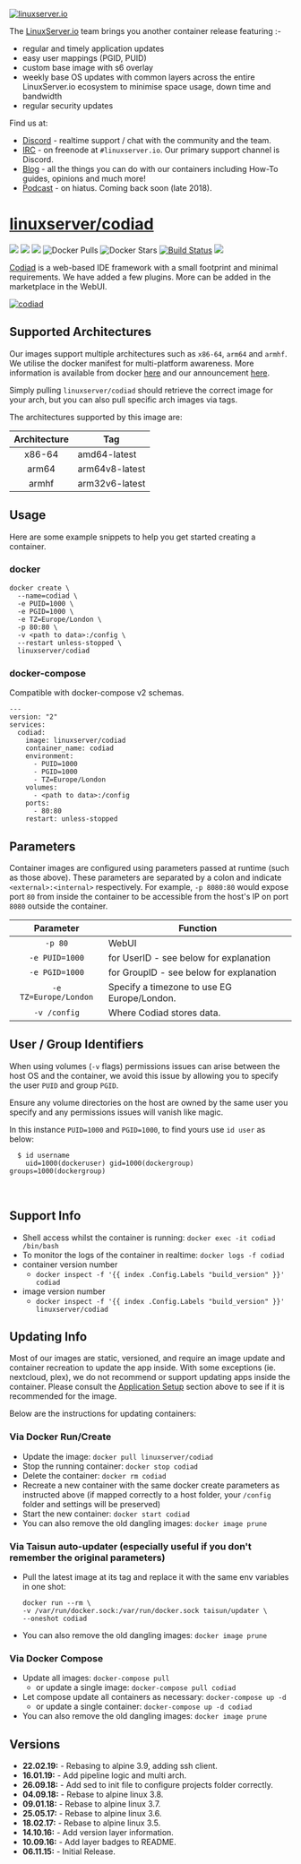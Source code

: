 [![linuxserver.io](https://raw.githubusercontent.com/linuxserver/docker-templates/master/linuxserver.io/img/linuxserver_medium.png)](https://linuxserver.io)

The [LinuxServer.io](https://linuxserver.io) team brings you another container release featuring :-

 * regular and timely application updates
 * easy user mappings (PGID, PUID)
 * custom base image with s6 overlay
 * weekly base OS updates with common layers across the entire LinuxServer.io ecosystem to minimise space usage, down time and bandwidth
 * regular security updates

Find us at:
* [Discord](https://discord.gg/YWrKVTn) - realtime support / chat with the community and the team.
* [IRC](https://irc.linuxserver.io) - on freenode at `#linuxserver.io`. Our primary support channel is Discord.
* [Blog](https://blog.linuxserver.io) - all the things you can do with our containers including How-To guides, opinions and much more!
* [Podcast](https://anchor.fm/linuxserverio) - on hiatus. Coming back soon (late 2018).

# [linuxserver/codiad](https://github.com/linuxserver/docker-codiad)
[![](https://img.shields.io/discord/354974912613449730.svg?logo=discord&label=LSIO%20Discord&style=flat-square)](https://discord.gg/YWrKVTn)
[![](https://images.microbadger.com/badges/version/linuxserver/codiad.svg)](https://microbadger.com/images/linuxserver/codiad "Get your own version badge on microbadger.com")
[![](https://images.microbadger.com/badges/image/linuxserver/codiad.svg)](https://microbadger.com/images/linuxserver/codiad "Get your own version badge on microbadger.com")
![Docker Pulls](https://img.shields.io/docker/pulls/linuxserver/codiad.svg)
![Docker Stars](https://img.shields.io/docker/stars/linuxserver/codiad.svg)
[![Build Status](https://ci.linuxserver.io/buildStatus/icon?job=Docker-Pipeline-Builders/docker-codiad/master)](https://ci.linuxserver.io/job/Docker-Pipeline-Builders/job/docker-codiad/job/master/)
[![](https://lsio-ci.ams3.digitaloceanspaces.com/linuxserver/codiad/latest/badge.svg)](https://lsio-ci.ams3.digitaloceanspaces.com/linuxserver/codiad/latest/index.html)

[Codiad](http://codiad.com/) is a web-based IDE framework with a small footprint and minimal requirements. We have added a few plugins. More can be added in the marketplace in the WebUI.

[![codiad](https://raw.githubusercontent.com/linuxserver/docker-templates/master/linuxserver.io/img/codiad.png)](http://codiad.com/)

## Supported Architectures

Our images support multiple architectures such as `x86-64`, `arm64` and `armhf`. We utilise the docker manifest for multi-platform awareness. More information is available from docker [here](https://github.com/docker/distribution/blob/master/docs/spec/manifest-v2-2.md#manifest-list) and our announcement [here](https://blog.linuxserver.io/2019/02/21/the-lsio-pipeline-project/). 

Simply pulling `linuxserver/codiad` should retrieve the correct image for your arch, but you can also pull specific arch images via tags.

The architectures supported by this image are:

| Architecture | Tag |
| :----: | --- |
| x86-64 | amd64-latest |
| arm64 | arm64v8-latest |
| armhf | arm32v6-latest |


## Usage

Here are some example snippets to help you get started creating a container.

### docker

```
docker create \
  --name=codiad \
  -e PUID=1000 \
  -e PGID=1000 \
  -e TZ=Europe/London \
  -p 80:80 \
  -v <path to data>:/config \
  --restart unless-stopped \
  linuxserver/codiad
```


### docker-compose

Compatible with docker-compose v2 schemas.

```
---
version: "2"
services:
  codiad:
    image: linuxserver/codiad
    container_name: codiad
    environment:
      - PUID=1000
      - PGID=1000
      - TZ=Europe/London
    volumes:
      - <path to data>:/config
    ports:
      - 80:80
    restart: unless-stopped
```

## Parameters

Container images are configured using parameters passed at runtime (such as those above). These parameters are separated by a colon and indicate `<external>:<internal>` respectively. For example, `-p 8080:80` would expose port `80` from inside the container to be accessible from the host's IP on port `8080` outside the container.

| Parameter | Function |
| :----: | --- |
| `-p 80` | WebUI |
| `-e PUID=1000` | for UserID - see below for explanation |
| `-e PGID=1000` | for GroupID - see below for explanation |
| `-e TZ=Europe/London` | Specify a timezone to use EG Europe/London. |
| `-v /config` | Where Codiad stores data. |

## User / Group Identifiers

When using volumes (`-v` flags) permissions issues can arise between the host OS and the container, we avoid this issue by allowing you to specify the user `PUID` and group `PGID`.

Ensure any volume directories on the host are owned by the same user you specify and any permissions issues will vanish like magic.

In this instance `PUID=1000` and `PGID=1000`, to find yours use `id user` as below:

```
  $ id username
    uid=1000(dockeruser) gid=1000(dockergroup) groups=1000(dockergroup)
```


&nbsp;


## Support Info

* Shell access whilst the container is running: `docker exec -it codiad /bin/bash`
* To monitor the logs of the container in realtime: `docker logs -f codiad`
* container version number 
  * `docker inspect -f '{{ index .Config.Labels "build_version" }}' codiad`
* image version number
  * `docker inspect -f '{{ index .Config.Labels "build_version" }}' linuxserver/codiad`

## Updating Info

Most of our images are static, versioned, and require an image update and container recreation to update the app inside. With some exceptions (ie. nextcloud, plex), we do not recommend or support updating apps inside the container. Please consult the [Application Setup](#application-setup) section above to see if it is recommended for the image.  
  
Below are the instructions for updating containers:  
  
### Via Docker Run/Create
* Update the image: `docker pull linuxserver/codiad`
* Stop the running container: `docker stop codiad`
* Delete the container: `docker rm codiad`
* Recreate a new container with the same docker create parameters as instructed above (if mapped correctly to a host folder, your `/config` folder and settings will be preserved)
* Start the new container: `docker start codiad`
* You can also remove the old dangling images: `docker image prune`

### Via Taisun auto-updater (especially useful if you don't remember the original parameters)
* Pull the latest image at its tag and replace it with the same env variables in one shot:
  ```
  docker run --rm \
  -v /var/run/docker.sock:/var/run/docker.sock taisun/updater \
  --oneshot codiad
  ```
* You can also remove the old dangling images: `docker image prune`

### Via Docker Compose
* Update all images: `docker-compose pull`
  * or update a single image: `docker-compose pull codiad`
* Let compose update all containers as necessary: `docker-compose up -d`
  * or update a single container: `docker-compose up -d codiad`
* You can also remove the old dangling images: `docker image prune`

## Versions

* **22.02.19:** - Rebasing to alpine 3.9, adding ssh client.
* **16.01.19:** - Add pipeline logic and multi arch.
* **26.09.18:** - Add sed to init file to configure projects folder correctly.
* **04.09.18:** - Rebase to alpine linux 3.8.
* **09.01.18:** - Rebase to alpine linux 3.7.
* **25.05.17:** - Rebase to alpine linux 3.6.
* **18.02.17:** - Rebase to alpine linux 3.5.
* **14.10.16:** - Add version layer information.
* **10.09.16:** - Add layer badges to README.
* **06.11.15:** - Initial Release.

